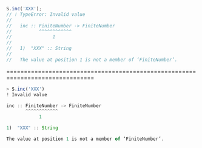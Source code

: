 ```javascript
S.inc('XXX');
// ! TypeError: Invalid value
//
//   inc :: FiniteNumber -> FiniteNumber
//          ^^^^^^^^^^^^
//               1
//
//   1)  "XXX" :: String
//
//   The value at position 1 is not a member of ‘FiniteNumber’.
```

===============================================================================

```javascript
> S.inc('XXX')
! Invalid value

inc :: FiniteNumber -> FiniteNumber
       ^^^^^^^^^^^^
            1

1)  "XXX" :: String

The value at position 1 is not a member of ‘FiniteNumber’.
```
